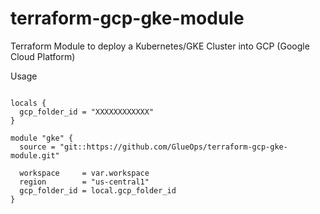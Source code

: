# terraform-gcp-gke-module

Terraform Module to deploy a Kubernetes/GKE Cluster into GCP (Google Cloud Platform)

Usage
```

locals {
  gcp_folder_id = "XXXXXXXXXXXX"
}

module "gke" {
  source = "git::https://github.com/GlueOps/terraform-gcp-gke-module.git"

  workspace     = var.workspace
  region        = "us-central1"
  gcp_folder_id = local.gcp_folder_id
}
```